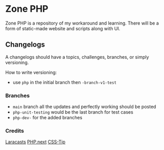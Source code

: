 # Zone PHP
Zone PHP is a repository of my workaround and learning.
There will be a form of static-made website and scripts along with UI.

## Changelogs
A changelogs should have a topics, challenges, branches, or simply versioning.

How to write versioning:
- use ``php`` in the initial branch then ``-branch-v1-test``

### Branches
- ``main`` branch all the updates and perfectly working should be posted
- ``php-unit-testing`` would be the last branch for test cases
- ``php-dev-`` for the added branches

### Credits
[Laracasts](https://www.youtube.com/watch?v=fw5ObX8P6as)
[PHP.next](https://www.php.net/)
[CSS-Tip](https://css-tip.com/)
